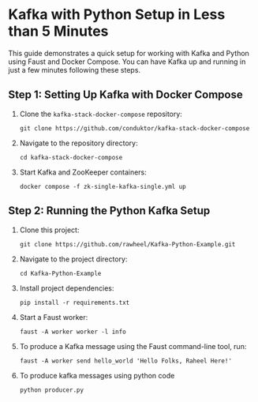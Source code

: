 # Kafka with Python Setup in Less than 5 Minutes

This guide demonstrates a quick setup for working with Kafka and Python using Faust and Docker Compose. You can have Kafka up and running in just a few minutes following these steps.

## Step 1: Setting Up Kafka with Docker Compose

1. Clone the `kafka-stack-docker-compose` repository:

   ```shell
   git clone https://github.com/conduktor/kafka-stack-docker-compose
   
2. Navigate to the repository directory: 
    ```shell
    cd kafka-stack-docker-compose
3. Start Kafka and ZooKeeper containers:
    ```shell
    docker compose -f zk-single-kafka-single.yml up

## Step 2: Running the Python Kafka Setup

1. Clone this project:

   ```shell
   git clone https://github.com/rawheel/Kafka-Python-Example.git

2. Navigate to the project directory:
   ```shell
   cd Kafka-Python-Example
3. Install project dependencies:
   ```shell
   pip install -r requirements.txt
4. Start a Faust worker:
   ```shell
   faust -A worker worker -l info
5. To produce a Kafka message using the Faust command-line tool, run:
   ```shell
   faust -A worker send hello_world 'Hello Folks, Raheel Here!'

6. To produce kafka messages using python code
   ```shell
   python producer.py
